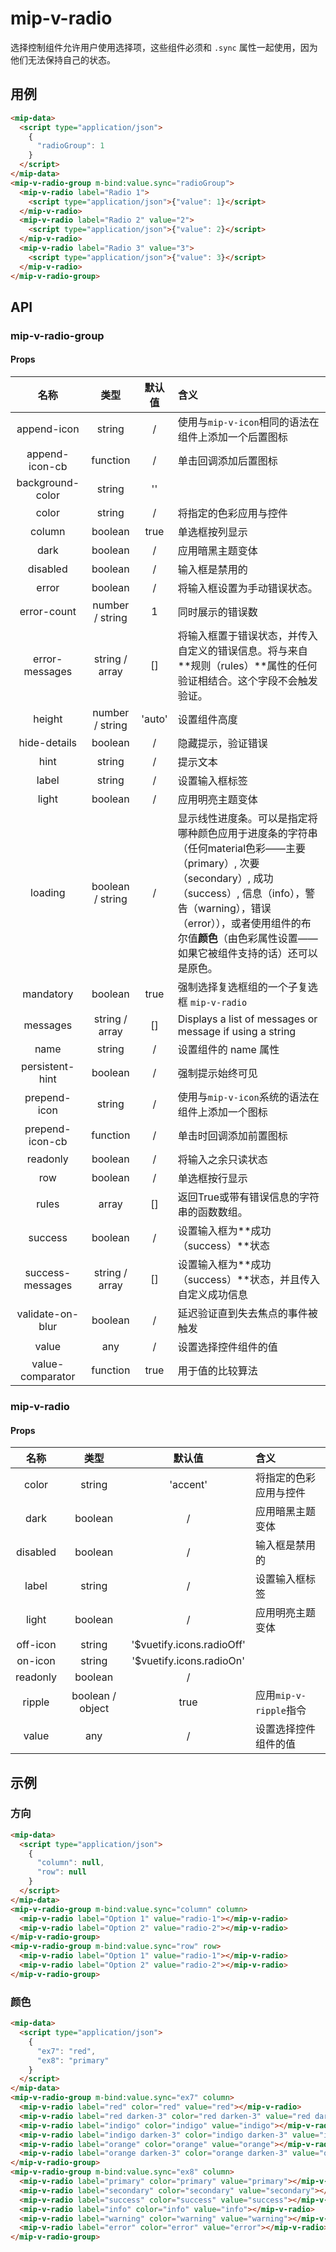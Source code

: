 # mip-v-radio

选择控制组件允许用户使用选择项，这些组件必须和 `.sync` 属性一起使用，因为他们无法保持自己的状态。

## 用例

```html
<mip-data>
  <script type="application/json">
    {
      "radioGroup": 1
    }
  </script>
</mip-data>
<mip-v-radio-group m-bind:value.sync="radioGroup">
  <mip-v-radio label="Radio 1">
    <script type="application/json">{"value": 1}</script>
  </mip-v-radio>
  <mip-v-radio label="Radio 2" value="2">
    <script type="application/json">{"value": 2}</script>
  </mip-v-radio>
  <mip-v-radio label="Radio 3" value="3">
    <script type="application/json">{"value": 3}</script>
  </mip-v-radio>
</mip-v-radio-group>
```

## API

### mip-v-radio-group

#### Props

名称|类型|默认值|含义
:--:|:--:|:--:|:---
append-icon|string|/|使用与`mip-v-icon`相同的语法在组件上添加一个后置图标
append-icon-cb|function|/|单击回调添加后置图标
background-color|string|''|
color|string|/|将指定的色彩应用与控件
column|boolean|true|单选框按列显示
dark|boolean|/|应用暗黑主题变体
disabled|boolean|/|输入框是禁用的
error|boolean|/|将输入框设置为手动错误状态。
error-count|number / string|1|同时展示的错误数
error-messages|string / array|[]|将输入框置于错误状态，并传入自定义的错误信息。将与来自**规则（rules）**属性的任何验证相结合。这个字段不会触发验证。
height|number / string|'auto'|设置组件高度
hide-details|boolean|/|隐藏提示，验证错误
hint|string|/|提示文本
label|string|/|设置输入框标签
light|boolean|/|应用明亮主题变体
loading|boolean / string|/|显示线性进度条。可以是指定将哪种颜色应用于进度条的字符串（任何material色彩——主要（primary）, 次要（secondary）, 成功（success）, 信息（info），警告（warning），错误（error）），或者使用组件的布尔值**颜色**（由色彩属性设置——如果它被组件支持的话）还可以是原色。
mandatory|boolean|true|强制选择复选框组的一个子复选框 `mip-v-radio` 
messages|string / array|[]|Displays a list of messages or message if using a string
name|string|/|设置组件的 name 属性
persistent-hint|boolean|/|强制提示始终可见
prepend-icon|string|/|使用与`mip-v-icon`系统的语法在组件上添加一个图标
prepend-icon-cb|function|/|单击时回调添加前置图标
readonly|boolean|/|将输入之余只读状态
row|boolean|/|单选框按行显示
rules|array|[]|返回True或带有错误信息的字符串的函数数组。
success|boolean|/|设置输入框为**成功（success）**状态
success-messages|string / array|[]|设置输入框为**成功（success）**状态，并且传入自定义成功信息
validate-on-blur|boolean|/|延迟验证直到失去焦点的事件被触发
value|any|/|设置选择控件组件的值
value-comparator|function|true|用于值的比较算法

### mip-v-radio

#### Props

名称|类型|默认值|含义
:--:|:--:|:--:|:---
color|string|'accent'|将指定的色彩应用与控件
dark|boolean|/|应用暗黑主题变体
disabled|boolean|/|输入框是禁用的
label|string|/|设置输入框标签
light|boolean|/|应用明亮主题变体
off-icon|string|'$vuetify.icons.radioOff'|
on-icon|string|'$vuetify.icons.radioOn'|
readonly|boolean|/|
ripple|boolean / object|true|应用`mip-v-ripple`指令
value|any|/|设置选择控件组件的值

## 示例

### 方向

```html
<mip-data>
  <script type="application/json">
    {
      "column": null,
      "row": null
    }
  </script>
</mip-data>
<mip-v-radio-group m-bind:value.sync="column" column>
  <mip-v-radio label="Option 1" value="radio-1"></mip-v-radio>
  <mip-v-radio label="Option 2" value="radio-2"></mip-v-radio>
</mip-v-radio-group>
<mip-v-radio-group m-bind:value.sync="row" row>
  <mip-v-radio label="Option 1" value="radio-1"></mip-v-radio>
  <mip-v-radio label="Option 2" value="radio-2"></mip-v-radio>
</mip-v-radio-group>
```

### 颜色

```html
<mip-data>
  <script type="application/json">
    {
      "ex7": "red",
      "ex8": "primary"
    }
  </script>
</mip-data>
<mip-v-radio-group m-bind:value.sync="ex7" column>
  <mip-v-radio label="red" color="red" value="red"></mip-v-radio>
  <mip-v-radio label="red darken-3" color="red darken-3" value="red darken-3"></mip-v-radio>
  <mip-v-radio label="indigo" color="indigo" value="indigo"></mip-v-radio>
  <mip-v-radio label="indigo darken-3" color="indigo darken-3" value="indigo darken-3"></mip-v-radio>
  <mip-v-radio label="orange" color="orange" value="orange"></mip-v-radio>
  <mip-v-radio label="orange darken-3" color="orange darken-3" value="orange darken-3"></mip-v-radio>
</mip-v-radio-group>
<mip-v-radio-group m-bind:value.sync="ex8" column>
  <mip-v-radio label="primary" color="primary" value="primary"></mip-v-radio>
  <mip-v-radio label="secondary" color="secondary" value="secondary"></mip-v-radio>
  <mip-v-radio label="success" color="success" value="success"></mip-v-radio>
  <mip-v-radio label="info" color="info" value="info"></mip-v-radio>
  <mip-v-radio label="warning" color="warning" value="warning"></mip-v-radio>
  <mip-v-radio label="error" color="error" value="error"></mip-v-radio>
</mip-v-radio-group>
```
